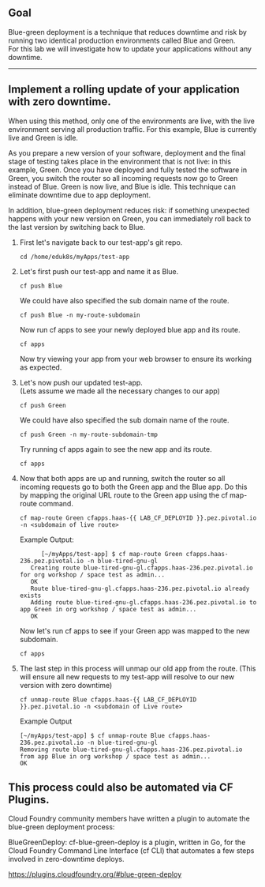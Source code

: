## Goal

Blue-green deployment is a technique that reduces downtime and risk by running two identical production environments called Blue and Green.  
For this lab we will investigate how to update your applications without any downtime.   

---


## Implement a rolling update of your application with zero downtime.

When using this method, only one of the environments are live, with the live environment serving all production traffic. 
For this example, Blue is currently live and Green is idle.

As you prepare a new version of your software, deployment and the final stage of testing takes place in the environment that is not live: in this example, Green. 
Once you have deployed and fully tested the software in Green, you switch the router so all incoming requests now go to Green instead of Blue. Green is now live, and Blue is idle.
This technique can eliminate downtime due to app deployment. 

In addition, blue-green deployment reduces risk: 
if something unexpected happens with your new version on Green, you can immediately roll back to the last version by switching back to Blue.
     

1.  First let's navigate back to our test-app's git repo.

    ```execute-2
    cd /home/eduk8s/myApps/test-app
    ```
    
2. Let's first push our test-app and name it as Blue.   
   
    ```execute-2
    cf push Blue 
    ```
    
    We could have also specified the sub domain name of the route.  
    
    ```copy-and-edit
    cf push Blue -n my-route-subdomain
    ```
    
    Now run cf apps to see your newly deployed blue app and its route. 
    
    ```execute-2
    cf apps
    ```
    
    Now try viewing your app from your web browser to ensure its working as expected.  
    
3. Let's now push our updated test-app.  
   (Lets assume we made all the necessary changes to our app) 
   
   ```execute-2
   cf push Green
   ```
   
   We could have also specified the sub domain name of the route.  
    
   ```copy-and-edit
   cf push Green -n my-route-subdomain-tmp
   ```
   
   Try running cf apps again to see the new app and its route.  
   
   ```execute-2
   cf apps
   ```
   
4. Now that both apps are up and running, switch the router so all incoming requests go to both the Green app and the Blue app. 
   Do this by mapping the original URL route to the Green app using the cf map-route command.
   
   ```copy-and-edit
   cf map-route Green cfapps.haas-{{ LAB_CF_DEPLOYID }}.pez.pivotal.io -n <subdomain of live route>
   ```
   
   Example Output: 
   ```
         [~/myApps/test-app] $ cf map-route Green cfapps.haas-236.pez.pivotal.io -n blue-tired-gnu-gl
      Creating route blue-tired-gnu-gl.cfapps.haas-236.pez.pivotal.io for org workshop / space test as admin...
      OK
      Route blue-tired-gnu-gl.cfapps.haas-236.pez.pivotal.io already exists
      Adding route blue-tired-gnu-gl.cfapps.haas-236.pez.pivotal.io to app Green in org workshop / space test as admin...
      OK
   ```
   
    Now let's run cf apps to see if your Green app was mapped to the new subdomain.    
    
    ```execute-2
    cf apps
    ```

5. The last step in this process will unmap our old app from the route.
   (This will ensure all new requests to my test-app will resolve to our new version with zero downtime) 

    ```copy-and-edit
    cf unmap-route Blue cfapps.haas-{{ LAB_CF_DEPLOYID }}.pez.pivotal.io -n <subdomain of Live route>
    ```

   Example Output
   
    ```
    [~/myApps/test-app] $ cf unmap-route Blue cfapps.haas-236.pez.pivotal.io -n blue-tired-gnu-gl
    Removing route blue-tired-gnu-gl.cfapps.haas-236.pez.pivotal.io from app Blue in org workshop / space test as admin...
    OK
    ```
    

## This process could also be automated via CF Plugins.  

Cloud Foundry community members have written a plugin to automate the blue-green deployment process:

BlueGreenDeploy: cf-blue-green-deploy is a plugin, written in Go, for the Cloud Foundry Command Line Interface (cf CLI) that automates a few steps involved in zero-downtime deploys.

https://plugins.cloudfoundry.org/#blue-green-deploy
